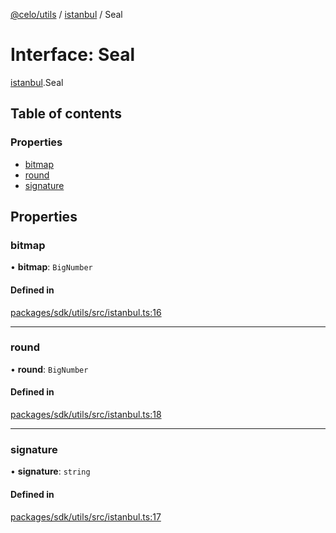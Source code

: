 [@celo/utils](../README.md) / [istanbul](../modules/istanbul.md) / Seal

# Interface: Seal

[istanbul](../modules/istanbul.md).Seal

## Table of contents

### Properties

- [bitmap](istanbul.Seal.md#bitmap)
- [round](istanbul.Seal.md#round)
- [signature](istanbul.Seal.md#signature)

## Properties

### bitmap

• **bitmap**: `BigNumber`

#### Defined in

[packages/sdk/utils/src/istanbul.ts:16](https://github.com/celo-org/developer-tooling/blob/master/packages/sdk/utils/src/istanbul.ts#L16)

___

### round

• **round**: `BigNumber`

#### Defined in

[packages/sdk/utils/src/istanbul.ts:18](https://github.com/celo-org/developer-tooling/blob/master/packages/sdk/utils/src/istanbul.ts#L18)

___

### signature

• **signature**: `string`

#### Defined in

[packages/sdk/utils/src/istanbul.ts:17](https://github.com/celo-org/developer-tooling/blob/master/packages/sdk/utils/src/istanbul.ts#L17)
